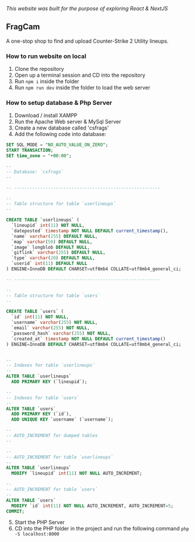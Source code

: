 *This website was built for the purpose of exploring React & NextJS*
## FragCam
A one-stop shop to find and upload Counter-Strike 2 Utility lineups.

### How to run website on local
1. Clone the repository
2. Open up a terminal session and CD into the repository
3. Run `npm i` inside the folder
4. Run `npm run dev` inside the folder to load the web server

### How to setup database & Php Server
1. Download / install XAMPP
2. Run the Apache Web server & MySql Server
3. Create a new database called 'csfrags'
4. Add the following code into database:
```sql
SET SQL_MODE = "NO_AUTO_VALUE_ON_ZERO";
START TRANSACTION;
SET time_zone = "+00:00";

--
-- Database: `csfrags`
--

-- --------------------------------------------------------

--
-- Table structure for table `userlineups`
--

CREATE TABLE `userlineups` (
  `lineupid` int(11) NOT NULL,
  `dateposted` timestamp NOT NULL DEFAULT current_timestamp(),
  `name` varchar(255) DEFAULT NULL,
  `map` varchar(50) DEFAULT NULL,
  `image` longblob DEFAULT NULL,
  `giflink` varchar(255) DEFAULT NULL,
  `type` varchar(20) DEFAULT NULL,
  `userid` int(11) DEFAULT NULL
) ENGINE=InnoDB DEFAULT CHARSET=utf8mb4 COLLATE=utf8mb4_general_ci;

-- --------------------------------------------------------

--
-- Table structure for table `users`
--

CREATE TABLE `users` (
  `id` int(11) NOT NULL,
  `username` varchar(255) NOT NULL,
  `email` varchar(255) NOT NULL,
  `password_hash` varchar(255) NOT NULL,
  `created_at` timestamp NOT NULL DEFAULT current_timestamp()
) ENGINE=InnoDB DEFAULT CHARSET=utf8mb4 COLLATE=utf8mb4_general_ci;


--
-- Indexes for table `userlineups`
--
ALTER TABLE `userlineups`
  ADD PRIMARY KEY (`lineupid`);

--
-- Indexes for table `users`
--
ALTER TABLE `users`
  ADD PRIMARY KEY (`id`),
  ADD UNIQUE KEY `username` (`username`);

--
-- AUTO_INCREMENT for dumped tables
--

--
-- AUTO_INCREMENT for table `userlineups`
--
ALTER TABLE `userlineups`
  MODIFY `lineupid` int(11) NOT NULL AUTO_INCREMENT;

--
-- AUTO_INCREMENT for table `users`
--
ALTER TABLE `users`
  MODIFY `id` int(11) NOT NULL AUTO_INCREMENT, AUTO_INCREMENT=5;
COMMIT;

```
5. Start the PHP Server
6. CD into the PHP folder in the project and run the following command
`php -S localhost:8000`



